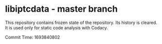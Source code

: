 # libiptcdata - master branch

This repository contains frozen state of the repository.
Its history is cleared. It is used only for static code
analysis with Codacy.

Commit Time: 1693840802